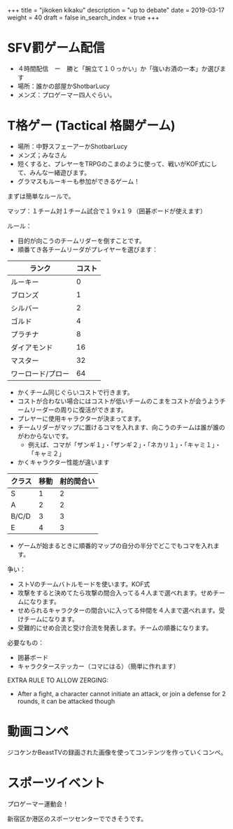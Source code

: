 +++
title = "jikoken kikaku"
description = "up to debate"
date = 2019-03-17
weight = 40
draft = false
in_search_index = true
+++

# SFV罰ゲーム配信

- ４時間配信　ー　勝と「腕立て１０っかい」か「強いお酒の一本」か選びます
- 場所：誰かの部屋かShotbarLucy
- メンズ：プロゲーマー四人ぐらい。

# T格ゲー (Tactical 格闘ゲーム)

- 場所：中野スフェーアーかShotbarLucy
- メンズ；みなさん
- 短くすると、プレヤーをTRPGのこまのように使って、戦いがKOF式にして、みんな一緒遊びます。
- グラマスもルーキーも参加ができるゲーム！

まずは簡単なルールで。

マップ：１チーム対１チーム試合で１９x１９（囲碁ボードが使えます）

ルール：
- 目的が向こうのチームリダーを倒すことです。
- 順番てき各チームリーダがプレイヤーを選びます：

| ランク            | コスト |
|-------------------|--------|
| ルーキー          | 0      |
| ブロンズ          | 1      |
| シルバー          | 2      |
| ゴルド            | 4      |
| プラチナ          | 8      |
| ダイアモンド      | 16     |
| マスター          | 32     |
| ワーロード/プロー | 64     |

- かくチーム同じぐらいコストで行きます。
- コストが合わない場合にはコストが低いチームのこまをコストが会うようチームリーダーの周りに復活ができます。
- プレヤーに使用キャラクターが決まってます。
- チームリダーがマップに置けるコマを入れます、向こうのチームは誰が誰のがわからないです。
  - 例えば、コマが「ザンギ１」・「ザンギ２」・「ネカリ１」・「キャミ１」・「キャミ２」
- かくキャラクター性能が違います

| クラス | 移動 | 射的間合い |
|--------|------|------------|
| S      | 1    | 2          |
| A      | 2    | 2          |
| B/C/D  | 3    | 3          |
| E      | 4    | 3          |

- ゲームが始まるときに順番的マップの自分の半分でどこでもコマを入れます。

争い：
- ストVのチームバトルモードを使います。KOF式
- 攻撃をすると決めてたら攻撃の間合入ってる４人まで選べれます。せめチームになります。
- せめられるキャラクターの間合いに入ってる仲間を４人まで選べれます。受けチームになります。
- 受難的にせめ合流と受け合流を発表します。チームの順番になります。

必要なもの：
- 囲碁ボード
- キャラクターステッカー（コマにはる）（簡単に作れます）

EXTRA RULE TO ALLOW ZERGING:
- After a fight, a character cannot initiate an attack, or join a defense for 2 rounds, it can be attacked though

# 動画コンペ

ジコケンかBeastTVの録画された画像を使ってコンテンツを作っていくコンペ。

# スポーツイベント

プロゲーマー運動会！

新宿区か港区のスポーツセンターでできそうです。
